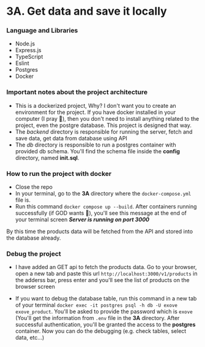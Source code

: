 # 3A. Get data and save it locally

### Language and Libraries

- Node.js
- Express.js
- TypeScript
- Eslint
- Postgres
- Docker

### Important notes about the project architecture

- This is a dockerized project, Why? I don't want you to create an environment for the project. If you have docker installed in your computer (I pray :pray:), then you don't need to install anything related to the project, even the postgre database. This project is designed that way.
- The _backend_ directory is responsible for running the server, fetch and save data, get data from database using API
- The _db_ directory is responsible to run a postgres container with provided db schema. You'll find the schema file inside the **config** directory, named **init.sql**.

### How to run the project with docker

- Close the repo
- In your terminal, go to the **3A** directory where the `docker-compose.yml` file is.
- Run this command `docker compose up --build`. After containers running successfully (if GOD wants :crossed_fingers:), you'll see this message at the end of your terminal screen **_Server is running on port 3000_**

By this time the products data will be fetched from the API and stored into the database already.

### Debug the project

- I have added an GET api to fetch the products data. Go to your browser, open a new tab and paste this url `http://localhost:3000/v1/products` in the adderss bar, press enter and you'll see the list of products on the browser screen

- If you want to debug the database table, run this command in a new tab of your terminal `docker exec -it postgres psql -h db -U exove exove_product`. You'll be asked to provide the password which is `exove` (You'll get the information from `.env` file in the **3A** directory. After successful authentication, you'll be granted the access to the **postgres** container. Now you can do the debugging (e.g. check tables, select data, etc...)
